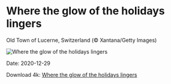 # Where the glow of the holidays lingers

Old Town of Lucerne, Switzerland (© Xantana/Getty Images)

![Where the glow of the holidays lingers](https://bing.com/th?id=OHR.LucerneHoliday_EN-US0563120968_UHD.jpg&rf=LaDigue_UHD.jpg&pid=hp&w=1024&h=576)

Date: 2020-12-29

Download 4k: [Where the glow of the holidays lingers](https://bing.com/th?id=OHR.LucerneHoliday_EN-US0563120968_UHD.jpg&rf=LaDigue_UHD.jpg&pid=hp&w=3840&h=2160)

